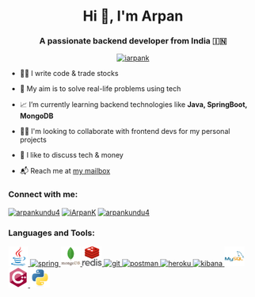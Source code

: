 <h1 align="center">Hi 👋, I'm Arpan</h1>
<h3 align="center">A passionate backend developer from India 🇮🇳</h3>

<p align="center"> <a href="https://twitter.com/iarpank" target="blank"><img src="https://img.shields.io/twitter/follow/iarpank?logo=twitter&style=for-the-badge" alt="iarpank" /></a> </p>

- 👨‍💻 I write code & trade stocks

- 🎯 My aim is to solve real-life problems using tech

- 📈 I’m currently learning backend technologies like **Java, SpringBoot, MongoDB**

- 🤝🏻 I'm looking to collaborate with frontend devs for my personal projects

- 💬 I like to discuss tech & money

- 📬 Reach me at [my mailbox](mailto:arpan.kundu.4@gmail.com)

<h3 align="left">Connect with me:</h3>
<p align="left">
<a href="https://linkedin.com/in/arpankundu4" target="blank"><img align="center" src="https://cdn.jsdelivr.net/npm/simple-icons@3.0.1/icons/linkedin.svg" alt="arpankundu4" height="30" width="40" /></a>
<a href="https://twitter.com/iArpanK" target="blank"><img align="center" src="https://cdn.jsdelivr.net/npm/simple-icons@3.0.1/icons/twitter.svg" alt="iArpanK" height="30" width="40" /></a>
<a href="https://instagram.com/arpankundu4" target="blank"><img align="center" src="https://cdn.jsdelivr.net/npm/simple-icons@3.0.1/icons/instagram.svg" alt="arpankundu4" height="30" width="40" /></a>
</p>

<h3 align="left">Languages and Tools:</h3>
<p align="left"> <a href="https://www.java.com" target="_blank" rel="noreferrer"> <img src="https://raw.githubusercontent.com/devicons/devicon/master/icons/java/java-original.svg" alt="java" width="40" height="40"/> </a> 
<a href="https://spring.io/" target="_blank" rel="noreferrer"> <img src="https://www.vectorlogo.zone/logos/springio/springio-icon.svg" alt="spring" width="40" height="40"/> </a> 
<a href="https://www.mongodb.com/" target="_blank" rel="noreferrer"> <img src="https://raw.githubusercontent.com/devicons/devicon/master/icons/mongodb/mongodb-original-wordmark.svg" alt="mongodb" width="40" height="40"/> </a>
<a href="https://redis.io" target="_blank" rel="noreferrer"> <img src="https://raw.githubusercontent.com/devicons/devicon/master/icons/redis/redis-original-wordmark.svg" alt="redis" width="40" height="40"/> </a> 
<a href="https://git-scm.com/" target="_blank" rel="noreferrer"> <img src="https://www.vectorlogo.zone/logos/git-scm/git-scm-icon.svg" alt="git" width="40" height="40"/> </a> <a href="https://postman.com" target="_blank" rel="noreferrer"> <img src="https://www.vectorlogo.zone/logos/getpostman/getpostman-icon.svg" alt="postman" width="40" height="40"/> </a> 
<a href="https://heroku.com" target="_blank" rel="noreferrer"> <img src="https://www.vectorlogo.zone/logos/heroku/heroku-icon.svg" alt="heroku" width="40" height="40"/> </a> 
<a href="https://www.elastic.co/kibana" target="_blank" rel="noreferrer"> <img src="https://www.vectorlogo.zone/logos/elasticco_kibana/elasticco_kibana-icon.svg" alt="kibana" width="40" height="40"/> </a> 
<a href="https://www.mysql.com/" target="_blank" rel="noreferrer"> <img src="https://raw.githubusercontent.com/devicons/devicon/master/icons/mysql/mysql-original-wordmark.svg" alt="mysql" width="40" height="40"/> </a> 
<a href="https://www.w3schools.com/cpp/" target="_blank" rel="noreferrer"> <img src="https://raw.githubusercontent.com/devicons/devicon/master/icons/cplusplus/cplusplus-original.svg" alt="cplusplus" width="40" height="40"/> </a> 
<a href="https://www.python.org" target="_blank" rel="noreferrer"> <img src="https://raw.githubusercontent.com/devicons/devicon/master/icons/python/python-original.svg" alt="python" width="40" height="40"/> </a> </p>